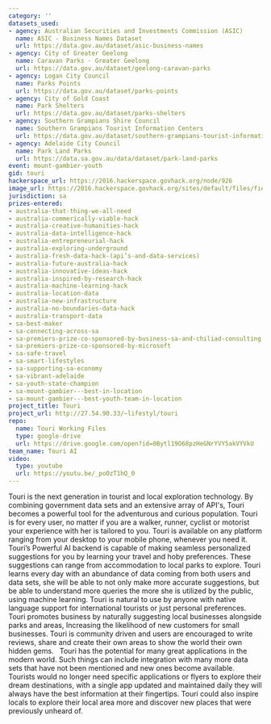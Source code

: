 ```yaml
---
category: ''
datasets_used:
- agency: Australian Securities and Investments Commission (ASIC)
  name: ASIC - Business Names Dataset
  url: https://data.gov.au/dataset/asic-business-names
- agency: City of Greater Geelong
  name: Caravan Parks - Greater Geelong
  url: https://data.gov.au/dataset/geelong-caravan-parks
- agency: Logan City Council
  name: Parks Points
  url: https://data.gov.au/dataset/parks-points
- agency: City of Gold Coast
  name: Park Shelters
  url: https://data.gov.au/dataset/parks-shelters
- agency: Southern Grampians Shire Council
  name: Southern Grampians Tourist Information Centers
  url: https://data.gov.au/dataset/southern-grampians-tourist-information-centres
- agency: Adelaide City Council
  name: Park Land Parks
  url: https://data.sa.gov.au/data/dataset/park-land-parks
event: mount-gambier-youth
gid: touri
hackerspace_url: https://2016.hackerspace.govhack.org/node/926
image_url: https://2016.hackerspace.govhack.org/sites/default/files/field/image/Touri.jpg
jurisdiction: sa
prizes-entered:
- australia-that-thing-we-all-need
- australia-commerically-viable-hack
- australia-creative-humanities-hack
- australia-data-intelligence-hack
- australia-entrepreneurial-hack
- australia-exploring-underground
- australia-fresh-data-hack-(api’s-and-data-services)
- australia-future-australia-hack
- australia-innovative-ideas-hack
- australia-inspired-by-research-hack
- australia-machine-learning-hack
- australia-location-data
- australia-new-infrastructure
- australia-no-boundaries-data-hack
- australia-transport-data
- sa-best-maker
- sa-connecting-across-sa
- sa-premiers-prize-co-sponsored-by-business-sa-and-chiliad-consulting
- sa-premiers-prize-co-sponsored-by-microsoft
- sa-safe-travel
- sa-smart-lifestyles
- sa-supporting-sa-economy
- sa-vibrant-adelaide
- sa-youth-state-champion
- sa-mount-gambier---best-in-location
- sa-mount-gambier---best-youth-team-in-location
project_title: Touri
project_url: http://27.54.90.33/~lifestyl/touri
repo:
  name: Touri Working Files
  type: google-drive
  url: https://drive.google.com/open?id=0Bytl19O68pzHeGNrYVY5akVYVkU
team_name: Touri AI
video:
  type: youtube
  url: https://youtu.be/_poOzT1hQ_0
---
```


Touri is the next generation in tourist and local exploration technology. By combining government data sets and an extensive array of API's, Touri becomes a powerful tool for the adventurous and curious population.
Touri is for every user, no matter if you are a walker, runner, cyclist or motorist your experience with her is tailored to you.
Touri is available on any platform ranging from your desktop to your mobile phone, whenever you need it.
Touri’s Powerful AI backend is capable of making seamless personalized suggestions for you by learning your travel and hoby preferences. These suggestions can range from accommodation to local parks to explore.
Touri learns every day with an abundance of data coming from both users and data sets, she will be able to not only make more accurate suggestions, but be able to understand more queries the more she is utilized by the public, using machine learning.
Touri is natural to use by anyone with native language support for international tourists or just personal preferences.
Touri promotes business by naturally suggesting local businesses alongside parks and areas, Increasing the likelihood of new customers for small businesses.
Touri is community driven and users are encouraged to write reviews, share and create their own areas to show the world their own hidden gems.  
Touri has the potential for many great applications in the modern world.
Such things can include integration with many more data sets that have not been mentioned and new ones become available.
Tourists would no longer need specific applications or flyers to explore their dream destinations, with a single app updated and maintained daily they will always have the best information at their fingertips.
Touri could also inspire locals to explore their local area more and discover new places that were previously unheard of.